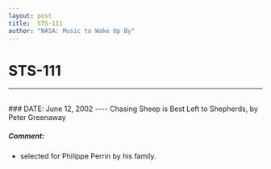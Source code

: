 ```yaml
---
layout: post
title:  STS-111
author: "NASA: Music to Wake Up By"
---
```


# STS-111
----
<br/>
### DATE: June 12, 2002
----
Chasing Sheep is Best Left to Shepherds, by Peter Greenaway

##### Comment:
* selected for Philippe Perrin by his family.
